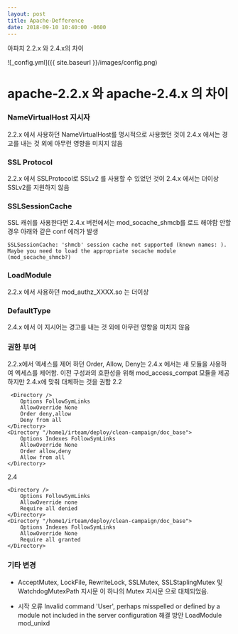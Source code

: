 ```yaml
---
layout: post
title: Apache-Defference 
date: 2018-09-10 10:40:00 -0600
---
```

아파치 2.2.x 와 2.4.x의 차이

![_config.yml]({{ site.baseurl }}/images/config.png)


# apache-2.2.x 와 apache-2.4.x 의 차이

### NameVirtualHost 지시자
2.2.x 에서 사용하던 NameVirtualHost를 명시적으로 사용했던 것이 2.4.x 에서는 경고를 내는 것 외에 아무런 영향을 미치지 않음

### SSL Protocol
2.2.x 에서 SSLProtocol로 SSLv2 를 사용할 수 있었던 것이 2.4.x 에서는 더이상 SSLv2를 지원하지 않음

### SSLSessionCache
SSL 캐쉬를 사용한다면 2.4.x 버전에서는 mod_socache_shmcb를 로드 해야함 안할경우 아래와 같은 conf 에러가 발생
```
SSLSessionCache: 'shmcb' session cache not supported (known names: ). Maybe you need to load the appropriate socache module (mod_socache_shmcb?)
```
### LoadModule
2.2.x 에서 사용하던 mod_authz_XXXX.so 는 더이상 
### DefaultType
2.4.x 에서 이 지시어는 경고를 내는 것 외에 아무런 영향을 미치지 않음
### 권한 부여
2.2.x에서 엑세스를 제어 하던 Order, Allow, Deny는 2.4.x 에서는 새 모듈을 사용하여 엑세스를 제어함. 이전 구성과의 호환성을 위해 mod_access_compat 모듈을 제공 하지만 2.4.x에 맞춰 대체하는 것을 권함
2.2

```
 <Directory />
    Options FollowSymLinks
    AllowOverride None
    Order deny,allow
    Deny from all
</Directory>
<Directory "/home1/irteam/deploy/clean-campaign/doc_base">
    Options Indexes FollowSymLinks
    AllowOverride None
    Order allow,deny
    Allow from all
</Directory>
```

2.4

```
<Directory />
    Options FollowSymLinks
    AllowOverride none
    Require all denied
</Directory>
<Directory "/home1/irteam/deploy/clean-campaign/doc_base">
    Options Indexes FollowSymLinks
    AllowOverride None
    Require all granted
</Directory>
```

### 기타 변경
 * AcceptMutex, LockFile, RewriteLock, SSLMutex, SSLStaplingMutex 및 WatchdogMutexPath 지시문 이 하나의 Mutex 지시문 으로 대체되었음.

 * 시작 오류 
     Invalid command 'User', perhaps misspelled or defined by a module not included in the server configuration
     해결 방안
     ​	LoadModule mod_unixd
